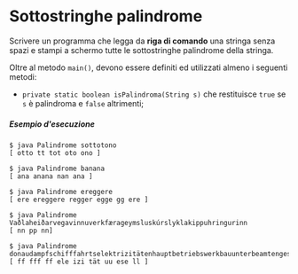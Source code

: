 # Sottostringhe palindrome

Scrivere un programma che legga da **riga di comando** una stringa senza spazi e stampi a schermo tutte le sottostringhe palindrome della stringa.

Oltre al metodo `main()`, devono essere definiti ed utilizzati almeno i seguenti metodi:
* `private static boolean isPalindroma(String s)` che restituisce `true` se `s` è palindroma e `false` altrimenti;

##### Esempio d'esecuzione
```text
$ java Palindrome sottotono
[ otto tt tot oto ono ]

$ java Palindrome banana
[ ana anana nan ana ]

$ java Palindrome ereggere
[ ere ereggere regger egge gg ere ]

$ java Palindrome Vaðlaheiðarvegavinnuverkfærageymsluskúrslyklakippuhringurinn
[ nn pp nn]

$ java Palindrome donaudampfschifffahrtselektrizitätenhauptbetriebswerkbauunterbeamtengesellschaft
[ ff fff ff ele izi tät uu ese ll ]
```
